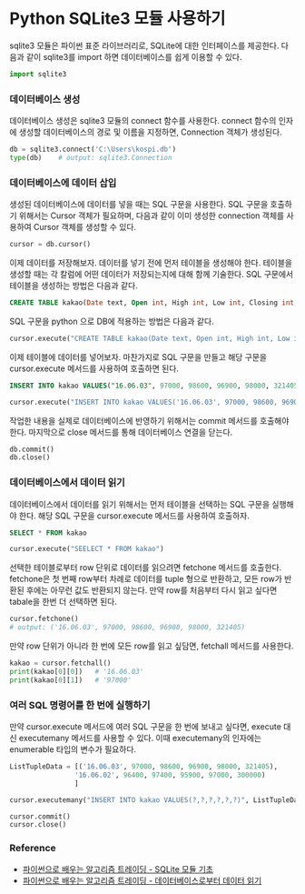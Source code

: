 # Python SQLite3 모듈 사용하기

sqlite3 모듈은 파이썬 표준 라이브러리로, SQLite에 대한 인터페이스를 제공한다. 다음과 같이 sqlite3를 import 하면 데이터베이스를 쉽게 이용할 수 있다.

```python
import sqlite3
```

### 데이터베이스 생성

데이터베이스 생성은 sqlite3 모듈의 connect 함수를 사용한다. connect 함수의 인자에 생성할 데이터베이스의 경로 및 이름을 지정하면, Connection 객체가 생성된다.

```python
db = sqlite3.connect('C:\Users\kospi.db')
type(db)    # output: sqlite3.Connection
```

### 데이터베이스에 데이터 삽입

생성된 데이터베이스에 데이터를 넣을 때는 SQL 구문을 사용한다. SQL 구문을 호출하기 위해서는 Cursor 객체가 필요하며, 다음과 같이 이미 생성한 connection 객체를 사용하여 Cursor 객체를 생성할 수 있다.

```python
cursor = db.cursor()
```

이제 데이터를 저장해보자. 데이터를 넣기 전에 먼저 테이블을 생성해야 한다. 테이블을 생성할 때는 각 칼럼에 어떤 데이터가 저장되는지에 대해 함께 기술한다. SQL 구문에서 테이블을 생성하는 방법은 다음과 같다.

```SQL
CREATE TABLE kakao(Date text, Open int, High int, Low int, Closing int, Volume int)
```

SQL 구문을 python 으로 DB에 적용하는 방법은 다음과 같다.

```python
cursor.execute("CREATE TABLE kakao(Date text, Open int, High int, Low int, Closing int, Volume int)")
```

이제 테이블에 데이터를 넣어보자. 마찬가지로 SQL 구문을 만들고 해당 구문을 cursor.execute 메서드를 사용하여 호출하면 된다.

```SQL
INSERT INTO kakao VALUES("16.06.03", 97000, 98600, 96900, 98000, 321405)
```

```python
cursor.execute("INSERT INTO kakao VALUES('16.06.03', 97000, 98600, 96900, 98000, 321405)")
```

작업한 내용을 실제로 데이터베이스에 반영하기 위해서는 commit 메서드를 호출해야 한다. 마지막으로 close 메서드를 통해 데이터베이스 연결을 닫는다.

```python
db.commit()
db.close()
```

### 데이터베이스에서 데이터 읽기

데이터베이스에서 데이터를 읽기 위해서는 먼저 테이블을 선택하는 SQL  구문을 실행해야 한다. 해당 SQL 구문을 cursor.execute 메서드를 사용하여 호출하자.

```SQL
SELECT * FROM kakao
```

```python
cursor.execute("SEELECT * FROM kakao")
```

선택한 테이블로부터 row 단위로 데이터를 읽으려면 fetchone 메서드를 호출한다. fetchone은 첫 번째 row부터 차례로 데이터를 tuple 형으로 반환하고, 모든 row가 반환된 후에는 아무런 값도 반환되지 않는다. 만약 row를 처음부터 다시 읽고 싶다면 tabale을 한번 더 선택하면 된다.

```python
cursor.fetchone()
# output: ('16.06.03', 97000, 98600, 96900, 98000, 321405)
```

만약 row 단위가 아니라 한 번에 모든 row를 읽고 싶담면, fetchall 메서드를 사용한다.

```python
kakao = cursor.fetchall()
print(kakao[0][0])   # '16.06.03'
print(kakao[0][1])   # '97000'
```

### 여러 SQL 명령어를 한 번에 실행하기

만약 cursor.execute 메서드에 여러 SQL 구문을 한 번에 보내고 싶다면, execute 대신 executemany 메서드를 사용할 수 있다. 이때 executemany의 인자에는 enumerable 타입의 변수가 필요하다.

```python
ListTupleData = [('16.06.03', 97000, 98600, 96900, 98000, 321405),
                '16.06.02', 96400, 97400, 95900, 97000, 300000)
                ]

cursor.executemany("INSERT INTO kakao VALUES(?,?,?,?,?,?)", ListTupleData)

cursor.commit()
cursor.close()
```

### Reference

- [파이썬으로 배우는 알고리즘 트레이딩 - SQLite 모듈 기초](https://wikidocs.net/5327)
- [파이썬으로 배우는 알고리즘 트레이딩 - 데이터베이스로부터 데이터 읽기](https://wikidocs.net/5329)
